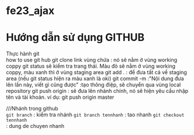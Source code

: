 # fe23_ajax

<h1>Hướng dẫn sử dụng GITHUB</h1>

Thực hành git <br/>
how to use git hub
git clone link vùng chứa : nó sẽ nằm ở vùng working coppy
git status sẽ kiểm tra trang thái. Màu đỏ sẽ nằm ở vùng working coppy, màu xanh thì ở vùng staging area
git add . : để đưa tất cả về staging area (nếu git status hiện ra màu xanh là oki)
git commit -m :"Nội dung đưa lên lần này, viết gì cũng được" :tạo thông điệp, sẽ chuyển qua vùng local repository
git push origin <ten nhanh>: sẽ đưa lên nhánh chính, nó sẽ hiện yêu cầu nhập tên và tài khoản. ví dụ: git push origin master

///Nhánh trong github <br/>
<code>git branch</code> : kiểm tra nhánh
<code>git branch tennhanh</code> : tao nhanh
<code>git checkout tennhanh </code>: dung de chuyen nhanh
